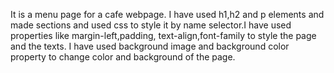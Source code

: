  It is a menu page for a cafe webpage.
 I have used h1,h2 and p elements and made sections and used css to style it by name selector.I have used properties like margin-left,padding, text-align,font-family to style the page and the texts.
 I have used background image and background color property to change color and background of the page.
